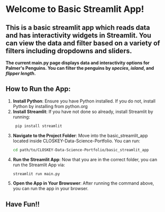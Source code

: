 # Welcome to Basic Streamlit App!

## This is a basic streamlit app which reads data and has interactivity widgets in Streamlit. You can view the data and filter based on a variety of filters including dropdowns and sliders. 

**The current main.py page displays data and interactivity options for Palmer's Penguins. You can filter the penguins by *species*, *island*, and *flipper length*.**

## **How to Run the App:**
1. **Install Python**: Ensure you have Python installed. If you do not, install Python by installing from python.org
2. **Install Streamlit**: If you have not done so already, install Streamlit by running: 
   ```bash
    pip install streamlit
3. **Navigate to the Project Folder**: Move into the basic_streamlit_app located inside CLOSKEY-Data-Science-Portfolio. You can run: 
    ```bash 
    cd path/to/CLOSKEY-Data-Science-Portfolio/basic_streamlit_app
4. **Run the Streamlit App**: Now that you are in the correct folder, you can run the Streamlit App via:
   ```bash
   streamlit run main.py 
6. **Open the App in Your Browswer**: After running the command above, you can run the app in your browser. 

## **Have Fun!!**
